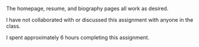 The homepage, resume, and biography pages all work as desired. 

I have not collaborated with or discussed this assignment with anyone in the class.

I spent approximately 6 hours completing this assignment.

